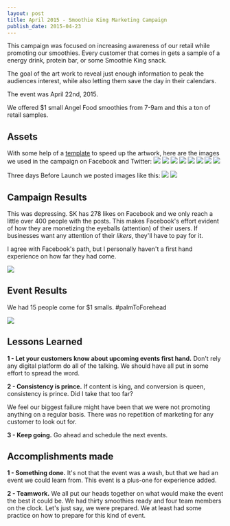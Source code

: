 ```yaml
---
layout: post
title: April 2015 - Smoothie King Marketing Campaign
publish_date: 2015-04-23
---
```


This campaign was focused on increasing awareness of our retail while promoting our smoothies. Every customer that comes in gets a sample of a energy drink, protein bar, or some Smoothie King snack.

The goal of the art work to reveal just enough information to peak the audiences interest, while also letting them save the day in their calendars.

The event was April 22nd, 2015.

We offered \$1 small Angel Food smoothies from 7-9am and this a ton of retail samples.

## Assets

With some help of a [template](https://www.freepik.com/free-vector/designer-s-office-flat-illustration_715197.htm) to speed up the artwork, here are the images we used in the campaign on Facebook and Twitter:
![](/content/images/2015/04/sk-desk-lights-on-09.png)
![](/content/images/2015/04/sk-desk-lights-on-03.png)
![](/content/images/2015/04/sk-desk-lights-on-04-1.png)
![](/content/images/2015/04/sk-desk-lights-on-05.png)
![](/content/images/2015/04/sk-desk-lights-on-06.png)
![](/content/images/2015/04/sk-desk-lights-on-07.png)
![](/content/images/2015/04/sk-desk-lights-on-08.png)
![](/content/images/2015/04/sk-desk-lights-on-10.png)

Three days Before Launch we posted images like this:
![](/content/images/2015/04/sk-desk-lights-on-01-3.png)
![](/content/images/2015/04/sk-desk-lights-on-01-4.png)

## Campaign Results

This was depressing. SK has 278 likes on Facebook and we only reach a little over 400 people with the posts. This makes Facebook's effort evident of how they are monetizing the eyeballs (attention) of their users. If businesses want any attention of their _likers_, they'll have to pay for it.

I agree with Facebook's path, but I personally haven't a first hand experience on how far they had come.

![](/content/images/2015/04/Screenshot-2015-04-23-12-00-49.png)

## Event Results

We had 15 people come for \$1 smalls. #palmToForehead

![](/content/images/2015/04/palmtoforehead.gif)

## Lessons Learned

**1 - Let your customers know about upcoming events first hand.** Don't rely any digital platform do all of the talking. We should have all put in some effort to spread the word.

**2 - Consistency is prince.** If content is king, and conversion is queen, consistency is prince. Did I take that too far?

We feel our biggest failure might have been that we were not promoting anything on a regular basis. There was no repetition of marketing for any customer to look out for.

**3 - Keep going.** Go ahead and schedule the next events.

## Accomplishments made

**1 - Something done.** It's not that the event was a wash, but that we had an event we could learn from. This event is a plus-one for experience added.

**2 - Teamwork.** We all put our heads together on what would make the event the best it could be. We had thirty smoothies ready and four team members on the clock. Let's just say, we were prepared. We at least had some practice on how to prepare for this kind of event.
